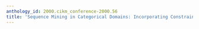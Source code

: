 ```yaml
---
anthology_id: 2000.cikm_conference-2000.56
title: 'Sequence Mining in Categorical Domains: Incorporating Constraints'
---
```

